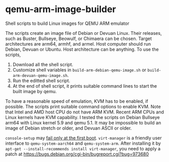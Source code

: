 # qemu-arm-image-builder
Shell scripts to build Linux images for QEMU ARM emulator

The scripts create an image file of Debian or Devuan Linux. Their releases, such as Buster, Bullseye, Beowulf, or Chimaera can be chosen. Target architectures are arm64, armhf, and armel. Host computer should run Debian, Devuan or Ubuntu. Host architecture can be anything. To use the scripts,

1. Download all the shell script.
2. Customize shell variables in `build-arm-debian-qemu-image.sh` or `build-arm-devuan-qemu-image.sh`.
3. Run the editted shell script.
4. At the end of shell script, it prints suitable command lines to start the built image by qemu.

To have a reasonable speed of emulation, KVM has to be enabled, if possible. The scripts print suitable command options to enable KVM. Note that Intel and AMD host CPU do not have ARM KVM. Recent ARM CPUs and Linux kernels have KVM capability. I tested the scripts on Debian Bullseye arm64 with Linux kernel 5.9 and qemu 5.1. It may be impossible to build an image of Debian stretch or older, and Devuan ASCII or older.

`console-setup` may [fail only at the first boot]( https://bugs.debian.org/cgi-bin/bugreport.cgi?bug=973688). `virt-manager` is a friendly user interface to `qemu-system-aarch64` and `qemu-system-arm`. After installing it by `apt-get --install-recommends install virt-manager`, you need to apply a patch at  https://bugs.debian.org/cgi-bin/bugreport.cgi?bug=973680 
